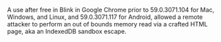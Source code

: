 A use after free in Blink in Google Chrome prior to 59.0.3071.104 for Mac, Windows, and Linux, and 59.0.3071.117 for Android, allowed a remote attacker to perform an out of bounds memory read via a crafted HTML page, aka an IndexedDB sandbox escape.